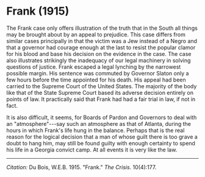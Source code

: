 <!--
title:   Frank
author:  Du Bois, W.E.B.
journal: The Crisis
year:    1915
volume:  10
issue:   4
pages:   177
-->

# Frank (1915)

The Frank case only offers illustration of the truth that in the South
all things may be brought about by an appeal to prejudice. This case
differs from similar cases principally in that the victim was a Jew
instead of a Negro and that a governor had courage enough at the last to
resist the popular clamor for his blood and base his decision on the
evidence in the case. The case also illustrates strikingly the
inadequacy of our legal machinery in solving questions of justice. Frank
escaped a legal lynching by the narrowest possible margin. His sentence
was commuted by Governor Slaton only a few hours before the time
appointed for his death. His appeal had been carried to the Supreme
Court of the United States. The majority of the body like that of the
State Supreme Court based its adverse decision entirely on points of
law. It practically said that Frank had had a fair trial in law, if not
in fact.

It is also difficult, it seems, for Boards of Pardon and Governors to
deal with an "atmosphere"---say such an atmosphere as that of Atlanta,
during the hours in which Frank's life hung in the balance. Perhaps that
is the real reason for the logical decision that a man of whose guilt
there is too grave a doubt to hang him, may still be found guilty with
enough certainty to spend his life in a Georgia convict camp. At all
events it is very like the law.

______________
*Citation:* Du Bois, W.E.B. 1915. "Frank." *The Crisis*. 10(4):177.